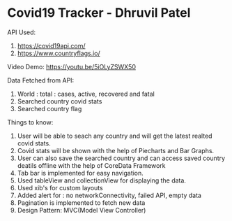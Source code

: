 # Covid19 Tracker - Dhruvil Patel


API Used: 
1) https://covid19api.com/
2) https://www.countryflags.io/

Video Demo: https://youtu.be/5iOLyZSWX50

Data Fetched from API:
   1. World : total : cases, active, recovered and fatal
   2. Searched country covid stats
   3. Searched country flag
  
    
Things to know:
   1. User will be able to seach any country and will get the latest realted covid stats.
   2. Covid stats will be shown with the help of Piecharts and Bar Graphs.
   3. User can also save the searched country and can access saved country deatils offline with the help of CoreData Framework
   4. Tab bar is implemented for easy navigation.
   5. Used tableView and collectionView for displaying the data.
   6. Used xib's for custom layouts
   7. Added  alert for : no networkConnectivity, failed API, empty data
   8. Pagination is implemented to fetch new data
   9. Design Pattern: MVC(Model View Controller)






 
